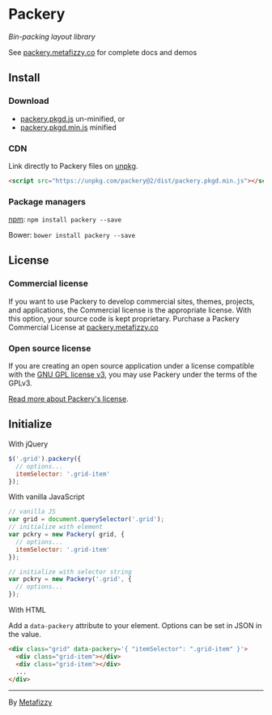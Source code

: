 # Packery

_Bin-packing layout library_

See [packery.metafizzy.co](https://packery.metafizzy.co) for complete docs and demos

## Install

### Download

+ [packery.pkgd.js](https://unpkg.com/packery@2/dist/packery.pkgd.js) un-minified, or
+ [packery.pkgd.min.js](https://unpkg.com/packery@2/dist/packery.pkgd.min.js) minified

### CDN

Link directly to Packery files on [unpkg](https://unpkg.com).

``` html
<script src="https://unpkg.com/packery@2/dist/packery.pkgd.min.js"></script>
```

### Package managers


[npm](https://www.npmjs.com/package/packery): `npm install packery --save`

Bower: `bower install packery --save`

## License

### Commercial license

If you want to use Packery to develop commercial sites, themes, projects, and applications, the Commercial license is the appropriate license. With this option, your source code is kept proprietary. Purchase a Packery Commercial License at [packery.metafizzy.co](https://packery.metafizzy.co/#commercial-license)

### Open source license

If you are creating an open source application under a license compatible with the [GNU GPL license v3](https://www.gnu.org/licenses/gpl-3.0.html), you may use Packery under the terms of the GPLv3.

[Read more about Packery's license](https://packery.metafizzy.co/packery.html).

## Initialize

With jQuery

``` js
$('.grid').packery({
  // options...
  itemSelector: '.grid-item'
});
```

With vanilla JavaScript

``` js
// vanilla JS
var grid = document.querySelector('.grid');
// initialize with element
var pckry = new Packery( grid, {
  // options...
  itemSelector: '.grid-item'
});

// initialize with selector string
var pckry = new Packery('.grid', {
  // options...
});
```

With HTML

Add a `data-packery` attribute to your element. Options can be set in JSON in the value.

``` html
<div class="grid" data-packery='{ "itemSelector": ".grid-item" }'>
  <div class="grid-item"></div>
  <div class="grid-item"></div>
  ...
</div>
```

---

By [Metafizzy](https://metafizzy.co)
